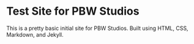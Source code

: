 # Test Site for PBW Studios

This is a pretty basic initial site for PBW Studios. Built using HTML, CSS, Markdown, and Jekyll.